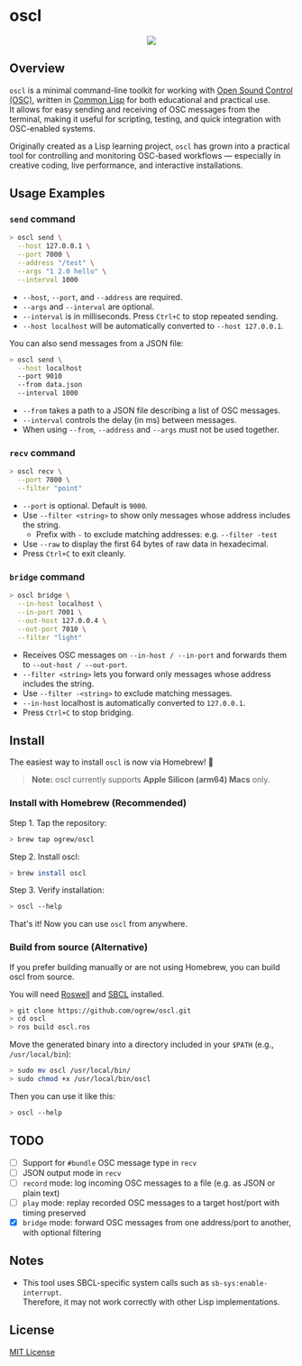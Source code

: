 # oscl

<p align="center">
  <img src="https://github.com/user-attachments/assets/7483f06c-d49a-4041-9fab-2e84f928bca1" />
</p>

## Overview

`oscl` is a minimal command-line toolkit for working with [Open Sound Control (OSC)](https://opensoundcontrol.stanford.edu), written in [Common Lisp](https://common-lisp.net) for both educational and practical use.  
It allows for easy sending and receiving of OSC messages from the terminal, making it useful for scripting, testing, and quick integration with OSC-enabled systems.

Originally created as a Lisp learning project, `oscl` has grown into a practical tool for controlling and monitoring OSC-based workflows — especially in creative coding, live performance, and interactive installations.

## Usage Examples

### `send` command

```bash
> oscl send \
  --host 127.0.0.1 \
  --port 7000 \
  --address "/test" \
  --args "1 2.0 hello" \
  --interval 1000
```

- `--host`, `--port`, and `--address` are required.
- `--args` and `--interval` are optional.
- `--interval` is in milliseconds. Press `Ctrl+C` to stop repeated sending.
- `--host localhost` will be automatically converted to `--host 127.0.0.1`.

You can also send messages from a JSON file:

```bash
> oscl send \
  --host localhost
  --port 9010
  --from data.json
  --interval 1000
```

- `--from` takes a path to a JSON file describing a list of OSC messages.
- `--interval` controls the delay (in ms) between messages.
- When using `--from`, `--address` and `--args` must not be used together.

### `recv` command

```bash
> oscl recv \
  --port 7000 \
  --filter "point"
```

- `--port` is optional. Default is `9000`.
- Use `--filter <string>` to show only messages whose address includes the string.
  - Prefix with `-` to exclude matching addresses: e.g. `--filter -test`
- Use `--raw` to display the first 64 bytes of raw data in hexadecimal.
- Press `Ctrl+C` to exit cleanly.

### `bridge` command

```bash
> oscl bridge \
  --in-host localhost \
  --in-port 7001 \
  --out-host 127.0.0.4 \
  --out-port 7010 \
  --filter "light"
```

- Receives OSC messages on `--in-host / --in-port` and forwards them to `--out-host / --out-port`.
- `--filter <string>` lets you forward only messages whose address includes the string.
- Use `--filter -<string>` to exclude matching messages.
- `--in-host` localhost is automatically converted to `127.0.0.1`.
- Press `Ctrl+C` to stop bridging.

## Install

The easiest way to install `oscl` is now via Homebrew! 🍻

> **Note:** oscl currently supports **Apple Silicon (arm64) Macs** only.

### Install with Homebrew (Recommended)

Step 1. Tap the repository:

```bash
> brew tap ogrew/oscl
```

Step 2. Install oscl:

```bash
> brew install oscl
```

Step 3. Verify installation:

```bash
> oscl --help
```

That's it! Now you can use `oscl` from anywhere.

### Build from source (Alternative)

If you prefer building manually or are not using Homebrew, you can build oscl from source.

You will need [Roswell](https://github.com/roswell/roswell) and [SBCL](http://www.sbcl.org/) installed.

```bash
> git clone https://github.com/ogrew/oscl.git
> cd oscl
> ros build oscl.ros
```

Move the generated binary into a directory included in your `$PATH` (e.g., `/usr/local/bin`):

```bash
> sudo mv oscl /usr/local/bin/
> sudo chmod +x /usr/local/bin/oscl
```

Then you can use it like this:

```bash
> oscl --help
```

## TODO

- [ ] Support for `#bundle` OSC message type in `recv`
- [ ] JSON output mode in `recv`
- [ ] `record` mode: log incoming OSC messages to a file (e.g. as JSON or plain text)
- [ ] `play` mode: replay recorded OSC messages to a target host/port with timing preserved
- [x] `bridge` mode: forward OSC messages from one address/port to another, with optional filtering

## Notes

- This tool uses SBCL-specific system calls such as `sb-sys:enable-interrupt`.  
  Therefore, it may not work correctly with other Lisp implementations.

## License

[MIT License](https://github.com/ogrew/oscl/blob/main/LICENSE)
